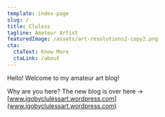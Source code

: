 ```yaml
---
template: index-page
slug: /
title: Cluless
tagline: Amateur Artist
featuredImage: /assets/art-resolutions2-copy2.png
cta:
  ctaText: Know More
  ctaLink: /about
---
```

Hello! Welcome to my amateur art blog!

Why are you here? The new blog is over here -> [www.igobyclulessart.wordpress.com](www.igobyclulessart.wordpress.com)
